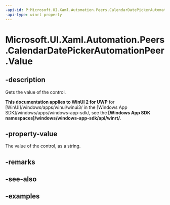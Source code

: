 ```yaml
---
-api-id: P:Microsoft.UI.Xaml.Automation.Peers.CalendarDatePickerAutomationPeer.Value
-api-type: winrt property
---
```


<!-- Property syntax.
public string Value { get; }
-->

# Microsoft.UI.Xaml.Automation.Peers.CalendarDatePickerAutomationPeer.Value

## -description
Gets the value of the control.

**This documentation applies to WinUI 2 for UWP** for [WinUI]/windows/apps/winui/winui3/ in the [Windows App SDK]/windows/apps/windows-app-sdk/, see the **[Windows App SDK namespaces]/windows/windows-app-sdk/api/winrt/**.

## -property-value
The value of the control, as a string.

## -remarks

## -see-also

## -examples

